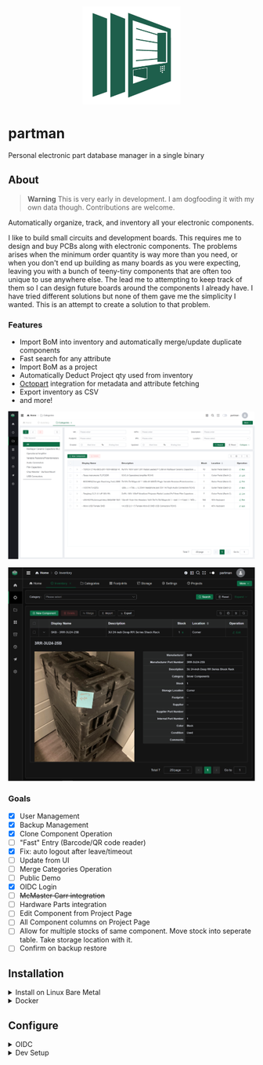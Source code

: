 <p align="center">
  <img src="src/assets/images/logo.png" width="200" />
</p>

# partman

Personal electronic part database manager in a single binary

## About

> **Warning**
> This is very early in development. I am dogfooding it with my own data though.
> Contributions are welcome.

Automatically organize, track, and inventory all your electronic components.

I like to build small circuits and development boards. This requires me to design and buy PCBs along with electronic components. The problems arises when the minimum order quantity is way more than you need, or when you don't end up building as many boards as you were expecting, leaving you with a bunch of teeny-tiny components that are often too unique to use anywhere else. The lead me to attempting to keep track of them so I can design future boards around the components I already have. I have tried different solutions but none of them gave me the simplicity I wanted. This is an attempt to create a solution to that problem.

### Features

- Import BoM into inventory and automatically merge/update duplicate components
- Fast search for any attribute
- Import BoM as a project
- Automatically Deduct Project qty used from inventory
- [Octopart](https://octopart.com/) integration for metadata and attribute fetching
- Export inventory as CSV
- and more!

![](docs/Screenshot%202023-02-24%20194626.png)

![](docs/Screenshot%202023-02-25%20232759.png)

### Goals

- [x] User Management
- [x] Backup Management
- [x] Clone Component Operation
- [ ] "Fast" Entry (Barcode/QR code reader)
- [x] Fix: auto logout after leave/timeout
- [ ] Update from UI
- [ ] Merge Categories Operation
- [ ] Public Demo
- [x] OIDC Login
- [ ] ~~McMaster Carr integration~~
- [ ] Hardware Parts integration
- [ ] Edit Component from Project Page
- [ ] All Component columns on Project Page
- [ ] Allow for multiple stocks of same component. Move stock into seperate table. Take storage location with it.
- [ ] Confirm on backup restore

## Installation

<details>
<summary>Install on Linux Bare Metal</summary>

### Install on Linux Bare Metal

1.  Download latest release of partman for your system. See [Releases](https://github.com/phcreery/partman/releases)

        wget https://github.com/phcreery/partman/releases/download/v{version_number}/partman_{version_number}_{os}_{arch}.zip

2.  Set environment variables for PARTMAN_USER_EMAIL, PARTMAN_USER_USERNAME, and PARTMAN_USER_PASSWORD

    > Note: env variables for PARTMAN_USER_EMAIL, PARTMAN_USER_USERNAME, and PARTMAN_USER_PASSWORD are needed for first time database creation only.

3.  Initialize database

        partman migrate up

4.  Start partman

        partman serve --http="0.0.0.0:8090"

5.  Visit the link and follow the steps to create a new admin account, OR, run the following

        partman superuser upsert <PARTMAN_ADMIN_EMAIL> <PARTMAN_ADMIN_PASSWORD>

6.  (optional) Create systemd service

        sudo nano /lib/systemd/system/partman.service

```
[Unit]
Description = partman

[Service]
Type             = simple
User             = partman
Group            = partman
LimitNOFILE      = 4096
Restart          = always
RestartSec       = 5s
StandardOutput   = append:/home/partman/errors.log
StandardError    = append:/home/partman/errors.log
WorkingDirectory = /home/partman/
ExecStart        = /home/partman/partman serve --http="0.0.0.0:8080"

[Install]
WantedBy         = multi-user.target
```

```
sudo systemctl daemon-reload
sudo systemctl restart partman
sudo systemctl status partman
```

### Updating

```
sudo systemctl stop partman
[download latest partman binary]
partman migrate up
sudo systemctl start partman
```

</details>

<details>
<summary>Docker</summary>

### Docker

```
docker run -d \
  --name partman \
  --restart unless-stopped \
  -v $(pwd)/data:/app/pb_data \
  -e PARTMAN_USER_EMAIL=partman@example.com \
  -e PARTMAN_USER_USERNAME=partman \
  -e PARTMAN_USER_PASSWORD=partmanpassword \
  -p 8092:8092 \
  phcreery/partman:latest
```

Setup superuser/admin account

```
docker exec -ti partman /app/partman superuser create admin@example.com adminadmin
```

> Note: env variables for PARTMAN_USER_EMAIL, PARTMAN_USER_USERNAME, and PARTMAN_USER_PASSWORD are needed for first time database creation only.

</details>

## Configure

<details>
<summary>OIDC</summary>

### OIDC With Authelia

See: https://www.authelia.com/integration/openid-connect/pocketbase/

Create oidc RSA private key: https://www.authelia.com/reference/guides/generating-secure-values/

```
authelia crypto pair rsa generate
cp ./private.pem /config/secrets/oidc/jwks/rsa.2048.key
chmod 755 -R /config/secrets/
```

create secret and digest with

```
authelia crypto hash generate pbkdf2 --variant sha512 --password insecure_secret
```

```
...
identity_providers:
  oidc:
    ...
    ## The other portions of the mandatory OpenID Connect 1.0 configuration go here.
    ## See: https://www.authelia.com/c/oidc
    jwks:
      - key: {{ secret "/config/secrets/oidc/jwks/rsa.2048.key" | mindent 10 "|" | msquote }}
    ...
    clients:
      - client_id: 'partman'
        client_name: 'partman'
        client_secret: '$pbkdf2-sha512$310000$c8p78n7pUMln0jzvd4aK4Q$JNRBzwAo0ek5qKn50cFzzvE9RXV88h1wJn5KGiHrD0YKtZaR/nCb2CJPOsKaPK0hjf.9yHxzQGZziziccp6Yng'  # The digest of 'insecure_secret'.
        public: false
        authorization_policy: 'two_factor'
        require_pkce: true
        pkce_challenge_method: 'S256'
        redirect_uris:
          - 'https://example.com/api/oauth2-redirect'
          - 'http://localhost:8090/api/oauth2-redirect'
        scopes:
          - 'email'
          - 'groups'
          - 'openid'
          - 'profile'
        response_types:
          - 'code'
        grant_types:
          - 'authorization_code'
        access_token_signed_response_alg: 'none'
        userinfo_signed_response_alg: 'none'
        token_endpoint_auth_method: 'client_secret_basic'
...
```

Currently this requires authelia to be run with `--config.experimental.filters template`

- Connect to PocketBase admin view at https://example.com/_/
- On the left menu, go to Settings.
- In Authentication section, go to Auth providers.
- Select the gear on OpenID Connect (oidc)
- Configure the following options:
- ClientID: partman
- Client secret: insecure_secret
- Display name: Authelia (or whatever you want)
  - Auth URL: https://example.com/api/oidc/authorization
  - Token URL: https://example.com/api/oidc/token
  - User API URL: https://example.com/api/oidc/userinfo
  - You can leave Support PKCE checked

</details>

<details>
<summary>Dev Setup</summary>

### Dev Setup

🚀 Technologies used:

- Go
- [PocketBase](https://pocketbase.io/)
- TypeScript
- Vue 3
- Vite
- [Geeker Admin Template](https://github.com/HalseySpicy/Geeker-Admin) and [Fork](https://github.com/Geeker-Admin/Geeker-Admin) (from latest commit on 7/04/25)
- Element-Plus
- Pinia

### Dev Setup

Install prerequisites

- golang >= 1.19

- node & npm OR bun

```
bun i
```

Run server environment

```
bun run dev:server
```

Run client environment with HRM in another terminal

```
bun run dev:client
```

### Build

```
bun run build:all
```

### Build with Docker

```
docker build -f 'Dockerfile' -t 'phcreery/partman:latest' '.'
OR
bun run build:docker:latest
```

With predefined account options (not recommended)

```
docker build \
  --build-arg PARTMAN_ADMIN_EMAIL=admin@example.com \
  --build-arg PARTMAN_ADMIN_PASSWORD=AdminPassword1 \
  --build-arg PARTMAN_USER_EMAIL=partman@example.com \
  --build-arg PARTMAN_USER_USERNAME=partman \
  --build-arg PARTMAN_USER_PASSWORD=partmanpassword \
  -f 'Dockerfile' -t 'phcreery/partman:latest' '.'
```

### Release

Test build with

```
bun run build:all
bun run build:docker:latest
```

On success

```
bun run tag
git push --follow-tags origin master
NODE_ENV=production bun run build:all:release
bun run build:docker:latest
bun run push:docker:latest
```

Yes, `NODE_ENV=production` is needed for bun since bun currently sets NODE_ENV to development and loads .env.development

</details>
